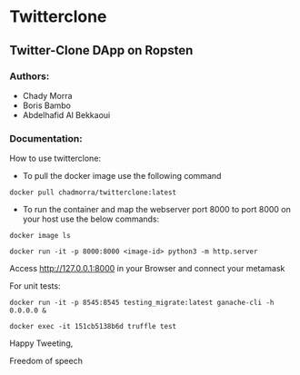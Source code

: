 # Twitterclone
## Twitter-Clone DApp on Ropsten 

### Authors:
* Chady Morra
* Boris Bambo
* Abdelhafid Al Bekkaoui

### Documentation:

How to use twitterclone:
* To pull the docker image use the following command
```
docker pull chadmorra/twitterclone:latest
```
* To run the container and map the webserver port 8000 to port 8000 on your host use the below commands:
```
docker image ls
```
```
docker run -it -p 8000:8000 <image-id> python3 -m http.server
```
Access http://127.0.0.1:8000 in your Browser and connect your metamask

For unit tests:
```
docker run -it -p 8545:8545 testing_migrate:latest ganache-cli -h 0.0.0.0 &
```
```
docker exec -it 151cb5138b6d truffle test
```

Happy Tweeting, 

Freedom of speech
